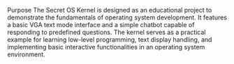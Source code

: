 Purpose
The Secret OS Kernel is designed as an educational project to demonstrate the fundamentals of operating system development. It features a basic VGA text mode interface and a simple chatbot capable of responding to predefined questions. The kernel serves as a practical example for learning low-level programming, text display handling, and implementing basic interactive functionalities in an operating system environment.
